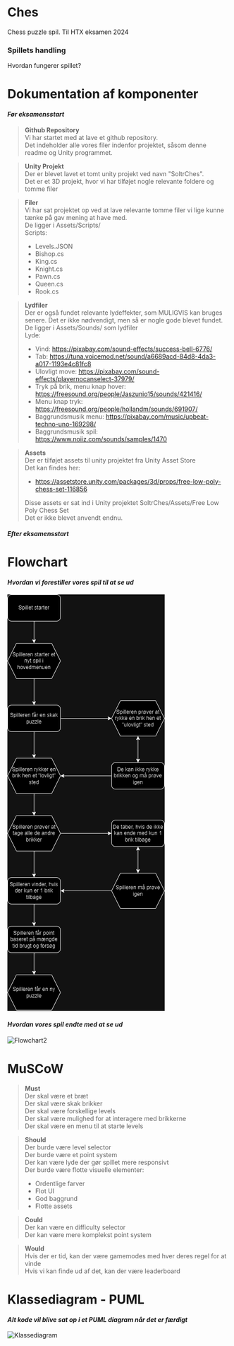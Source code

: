 # Ches
Chess puzzle spil. Til HTX eksamen 2024

### Spillets handling
Hvordan fungerer spillet?

# Dokumentation af komponenter
#### *Før eksamensstart*
> **Github Repository** <br>
> Vi har startet med at lave et github repository. <br>
> Det indeholder alle vores filer indenfor projektet, såsom denne readme og Unity programmet.

> **Unity Projekt** <br>
> Der er blevet lavet et tomt unity projekt ved navn "SoltrChes". <br>
> Det er et 3D projekt, hvor vi har tilføjet nogle relevante foldere og tomme filer

> **Filer** <br>
> Vi har sat projektet op ved at lave relevante tomme filer vi lige kunne tænke på gav mening at have med. <br>
> De ligger i Assets/Scripts/ <br>
> Scripts:
>* Levels.JSON
>* Bishop.cs
>* King.cs
>* Knight.cs
>* Pawn.cs
>* Queen.cs
>* Rook.cs

> **Lydfiler** <br>
> Der er også fundet relevante lydeffekter, som MULIGVIS kan bruges senere. Det er ikke nødvendigt, men så er nogle gode blevet fundet. <br>
> De ligger i Assets/Sounds/ som lydfiler<br>
> Lyde: 
>* Vind: https://pixabay.com/sound-effects/success-bell-6776/
>* Tab: https://tuna.voicemod.net/sound/a6689acd-84d8-4da3-a017-1193e4c81fc8
>* Ulovligt move: https://pixabay.com/sound-effects/playernocanselect-37979/
>* Tryk på brik, menu knap hover: https://freesound.org/people/Jaszunio15/sounds/421416/
>* Menu knap tryk: https://freesound.org/people/hollandm/sounds/691907/
>* Baggrundsmusik menu: https://pixabay.com/music/upbeat-techno-uno-169298/
>* Baggrundsmusik spil: https://www.noiiz.com/sounds/samples/1470

> **Assets** <br>
> Der er tilføjet assets til unity projektet fra Unity Asset Store <br>
> Det kan findes her:
>* https://assetstore.unity.com/packages/3d/props/free-low-poly-chess-set-116856
>
> Disse assets er sat ind i Unity projektet SoltrChes/Assets/Free Low Poly Chess Set <br>
> Det er ikke blevet anvendt endnu.

#### *Efter eksamensstart*
> 

# Flowchart
#### *Hvordan vi forestiller vores spil til at se ud*
![Flowchart1](Soltr_Ches_flowdiamgram1.png)

#### *Hvordan vores spil endte med at se ud*
![Flowchart2]()

# MuSCoW
> **Must** <br>
> Der skal være et bræt <br>
> Der skal være skak brikker <br>
> Der skal være forskellige levels <br>
> Der skal være mulighed for at interagere med brikkerne <br>
> Der skal være en menu til at starte levels

> **Should** <br>
> Der burde være level selector <br>
> Der burde være et point system <br>
> Der kan være lyde der gør spillet mere responsivt <br>
> Der burde være flotte visuelle elementer:
>* Ordentlige farver
>* Flot UI
>* God baggrund
>* Flotte assets

> **Could** <br>
> Der kan være en difficulty selector <br>
> Der kan være mere komplekst point system

> **Would** <br>
> Hvis der er tid, kan der være gamemodes med hver deres regel for at vinde <br>
> Hvis vi kan finde ud af det, kan der være leaderboard

# Klassediagram - PUML
#### *Alt kode vil blive sat op i et PUML diagram når det er færdigt*
![Klassediagram]()